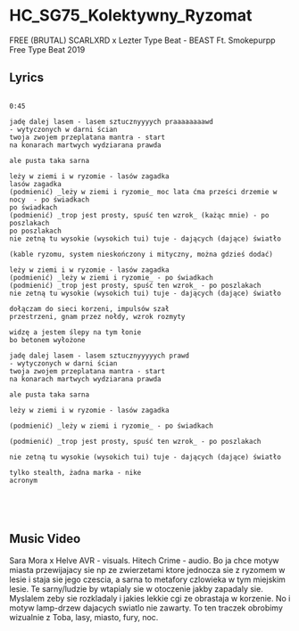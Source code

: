 # HC_SG75_Kolektywny_Ryzomat

FREE (BRUTAL) SCARLXRD x Lezter Type Beat - BEAST  Ft. Smokepurpp  Free Type Beat 2019

## Lyrics

```

0:45

jadę dalej lasem - lasem sztucznyyyych praaaaaaaawd 
- wytyczonych w darni ścian
twoja zwojem przeplatana mantra - start
na konarach martwych wydziarana prawda

ale pusta taka sarna

leży w ziemi i w ryzomie - lasów zagadka
lasów zagadka
(podmienić) _leży w ziemi i ryzomie_ moc lata ćma prześci drzemie w nocy  - po świadkach
po świadkach
(podmienić) _trop jest prosty, spuść ten wzrok_ (każąc mnie) - po poszlakach
po poszlakach
nie zetną tu wysokie (wysokich tui) tuje - dających (dające) światło 

(kable ryzomu, system nieskończony i mityczny, można gdzieś dodać)

leży w ziemi i w ryzomie - lasów zagadka
(podmienić) _leży w ziemi i ryzomie_ - po świadkach
(podmienić) _trop jest prosty, spuść ten wzrok_ - po poszlakach
nie zetną tu wysokie (wysokich tui) tuje - dających (dające) światło

dołączam do sieci korzeni, impulsów szał
przestrzeni, gnam przez nołdy, wzrok rozmyty

widzę a jestem ślepy na tym łonie
bo betonem wyłożone

jadę dalej lasem - lasem sztucznyyyyych prawd 
- wytyczonych w darni ścian
twoja zwojem przeplatana mantra - start
na konarach martwych wydziarana prawda

ale pusta taka sarna

leży w ziemi i w ryzomie - lasów zagadka

(podmienić) _leży w ziemi i ryzomie_ - po świadkach

(podmienić) _trop jest prosty, spuść ten wzrok_ - po poszlakach

nie zetną tu wysokie (wysokich tui) tuje - dających (dające) światło

tylko stealth, żadna marka - nike
acronym





```

## Music Video

Sara Mora x Helve AVR - visuals. Hitech Crime - audio.
Bo ja chce motyw miasta przewijajacy sie np ze zwierzetami ktore jednocza sie z ryzomem w lesie i staja sie jego czescia, a sarna to metafory czlowieka w tym miejskim lesie. Te sarny/ludzie by wtapialy sie w otoczenie jakby zapadaly sie. Myslalem zeby sie rozkladaly i jakies lekkie cgi ze obrastaja w korzenie. No i motyw lamp-drzew dajacych swiatlo nie zawarty. To ten traczek obrobimy wizualnie z Toba, lasy, miasto, fury, noc.
